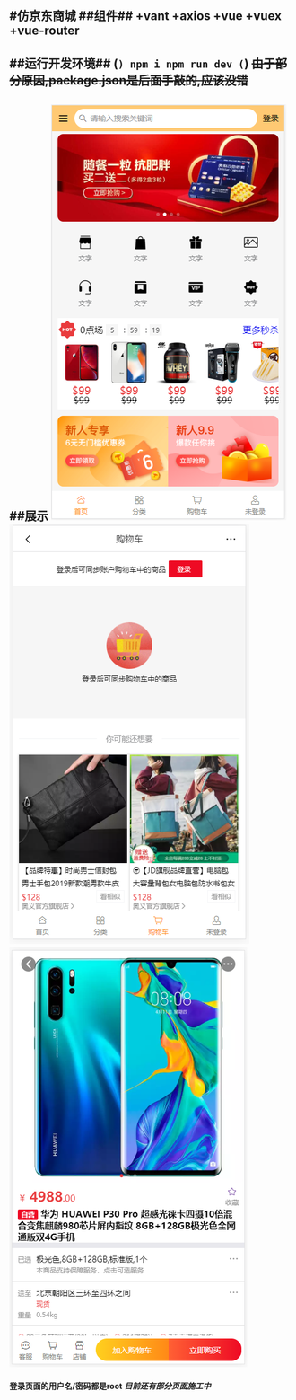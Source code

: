 #仿京东商城
##组件##
+vant
+axios
+vue
+vuex
+vue-router
---
##运行开发环境##
(```)
npm i
npm run dev
(```)
~~由于部分原因,package.json是后面手敲的,应该没错~~
---
##展示
![home](https://github.com/Maggie-Elaine/photo/blob/master/home.PNG)
![cart](https://github.com/Maggie-Elaine/photo/blob/master/cart.PNG)
![product](https://github.com/Maggie-Elaine/photo/blob/master/product.PNG)
---
**登录页面的用户名/密码都是root**
***目前还有部分页面施工中***
